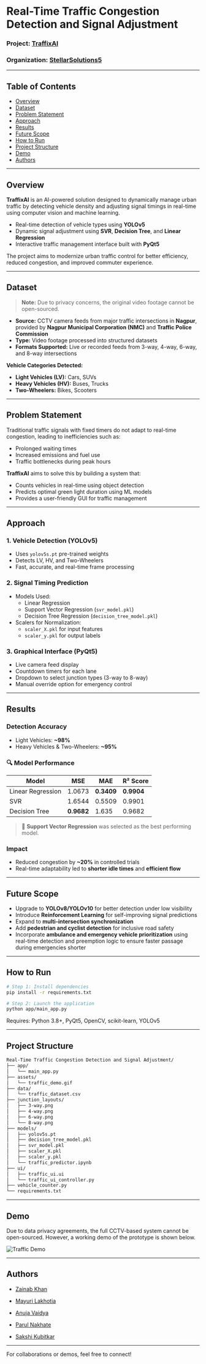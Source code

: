 #  Real-Time Traffic Congestion Detection and Signal Adjustment  
### Project: [TraffixAI](https://github.com/StellarSolutions5/Real-Time-Traffic-Congestion-Detection-and-Signal-Adjustment/projects?query=is%3Aopen)
### Organization: [StellarSolutions5](https://github.com/StellarSolutions5)

---

## Table of Contents  
- [Overview](#overview)
- [Dataset](#dataset)
- [Problem Statement](#problem-statement)
- [Approach](#approach)
- [Results](#results)
- [Future Scope](#future-scope)
- [How to Run](#how-to-run)
- [Project Structure](#project-structure)
- [Demo](#demo)
- [Authors](#authors)

---

## Overview

**TraffixAI** is an AI-powered solution designed to dynamically manage urban traffic by detecting vehicle density and adjusting signal timings in real-time using computer vision and machine learning.

- Real-time detection of vehicle types using **YOLOv5**
- Dynamic signal adjustment using **SVR**, **Decision Tree**, and **Linear Regression**
- Interactive traffic management interface built with **PyQt5**

The project aims to modernize urban traffic control for better efficiency, reduced congestion, and improved commuter experience.

---

## Dataset

> **Note:** Due to privacy concerns, the original video footage cannot be open-sourced.

- **Source:** CCTV camera feeds from major traffic intersections in **Nagpur**, provided by **Nagpur Municipal Corporation (NMC)** and **Traffic Police Commission**
- **Type:** Video footage processed into structured datasets
- **Formats Supported:** Live or recorded feeds from 3-way, 4-way, 6-way, and 8-way intersections

**Vehicle Categories Detected:**
- **Light Vehicles (LV):** Cars, SUVs  
- **Heavy Vehicles (HV):** Buses, Trucks  
- **Two-Wheelers:** Bikes, Scooters

---

## Problem Statement

Traditional traffic signals with fixed timers do not adapt to real-time congestion, leading to inefficiencies such as:

- Prolonged waiting times  
- Increased emissions and fuel use  
- Traffic bottlenecks during peak hours

**TraffixAI** aims to solve this by building a system that:

- Counts vehicles in real-time using object detection  
- Predicts optimal green light duration using ML models  
- Provides a user-friendly GUI for traffic management

---

## Approach

### 1. Vehicle Detection (YOLOv5)
- Uses `yolov5s.pt` pre-trained weights
- Detects LV, HV, and Two-Wheelers
- Fast, accurate, and real-time frame processing

### 2. Signal Timing Prediction
- Models Used:
  - Linear Regression
  - Support Vector Regression (`svr_model.pkl`)
  - Decision Tree Regression (`decision_tree_model.pkl`)
- Scalers for Normalization:
  - `scaler_X.pkl` for input features
  - `scaler_y.pkl` for output labels

### 3. Graphical Interface (PyQt5)
- Live camera feed display
- Countdown timers for each lane
- Dropdown to select junction types (3-way to 8-way)
- Manual override option for emergency control

---

## Results

### Detection Accuracy
- Light Vehicles: **~98%**
- Heavy Vehicles & Two-Wheelers: **~95%**

### 🔍 Model Performance

| Model               | MSE     | MAE     | R² Score |
|--------------------|---------|---------|----------|
| Linear Regression  | 1.0673  | **0.3409**  | **0.9904** |
| SVR                | 1.6544  | 0.5509  | 0.9901 |
| Decision Tree      | **0.9682** | 1.635   | 0.9682 |

> 📌 **Support Vector Regression** was selected as the best performing model.

### Impact
- Reduced congestion by **~20%** in controlled trials
- Real-time adaptability led to **shorter idle times** and **efficient flow**

---

## Future Scope

- Upgrade to **YOLOv8/YOLOv10** for better detection under low visibility
- Introduce **Reinforcement Learning** for self-improving signal predictions
- Expand to **multi-intersection synchronization**
- Add **pedestrian and cyclist detection** for inclusive road safety
- Incorporate **ambulance and emergency vehicle prioritization** using real-time detection and preemption logic to ensure faster passage during emergencies shorter

---

## How to Run

```bash
# Step 1: Install dependencies
pip install -r requirements.txt

# Step 2: Launch the application
python app/main_app.py
```

Requires: Python 3.8+, PyQt5, OpenCV, scikit-learn, YOLOv5

---

## Project Structure
```bash
Real-Time Traffic Congestion Detection and Signal Adjustment/
├── app/
│   └── main_app.py
├── assets/
│   └── traffic_demo.gif
├── data/
│   └── traffic_dataset.csv
├── junction_layouts/
│   ├── 3-way.png
│   ├── 4-way.png
│   ├── 6-way.png
│   └── 8-way.png
├── models/
│   ├── yolov5s.pt
│   ├── decision_tree_model.pkl
│   ├── svr_model.pkl
│   ├── scaler_X.pkl
│   ├── scaler_y.pkl
│   └── traffic_predictor.ipynb
├── ui/
│   ├── traffic_ui.ui
│   └── traffic_ui_controller.py
├── vehicle_counter.py
└── requirements.txt


```
---

## Demo

Due to data privacy agreements, the full CCTV-based system cannot be open-sourced. However, a working demo of the prototype is shown below.

![Traffic Demo](./assets/traffic_demo.gif)

---

## Authors

- [Zainab Khan](https://github.com/ZainabKhan9)
    
- [Mayuri Lakhotia](https://github.com/iMayuriLakhotia)
    
- [Anuja Vaidya](https://github.com/AnujaVaidya15)
  
- [Parul Nakhate](https://github.com/ParulNakhate1)
    
- [Sakshi Kubitkar](https://github.com/Sakshisk22)	

---

For collaborations or demos, feel free to connect!


